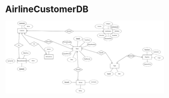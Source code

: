 # AirlineCustomerDB


![ERDimage](https://github.com/AriBlumstein/AirlineCustomerDB/blob/main/ERD.png?raw=true)
